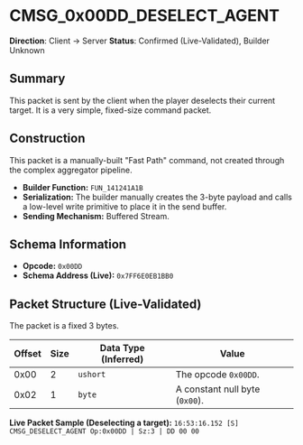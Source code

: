 # CMSG_0x00DD_DESELECT_AGENT

**Direction**: Client -> Server
**Status**: Confirmed (Live-Validated), Builder Unknown

## Summary

This packet is sent by the client when the player deselects their current target. It is a very simple, fixed-size command packet.

## Construction

This packet is a manually-built "Fast Path" command, not created through the complex aggregator pipeline.

- **Builder Function:** `FUN_141241A1B`
- **Serialization:** The builder manually creates the 3-byte payload and calls a low-level write primitive to place it in the send buffer.
- **Sending Mechanism:** Buffered Stream.

## Schema Information

- **Opcode:** `0x00DD`
- **Schema Address (Live):** `0x7FF6E0EB1BB0`

## Packet Structure (Live-Validated)

The packet is a fixed 3 bytes.

| Offset | Size | Data Type (Inferred) | Value |
|---|---|---|---|
| 0x00 | 2 | `ushort` | The opcode `0x00DD`. |
| 0x02 | 1 | `byte` | A constant null byte (`0x00`). |

**Live Packet Sample (Deselecting a target):**
`16:53:16.152 [S] CMSG_DESELECT_AGENT Op:0x00DD | Sz:3 | DD 00 00`